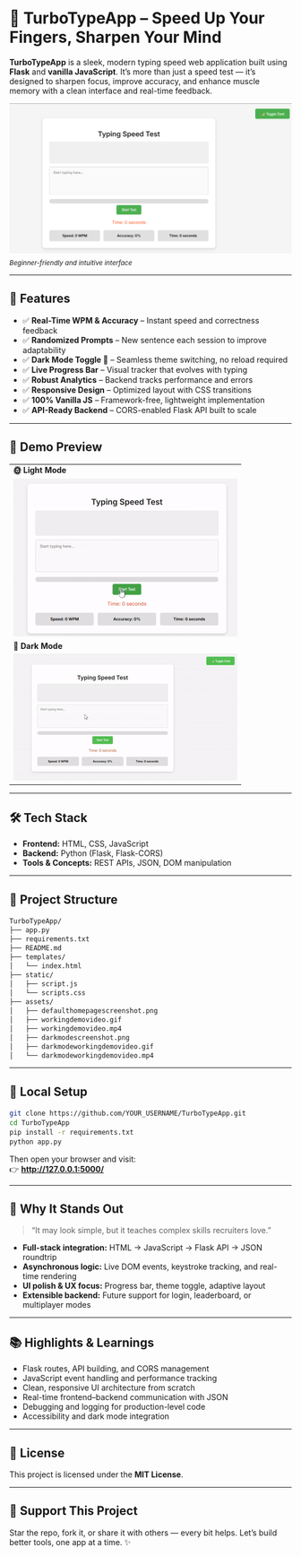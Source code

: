 # 🚀 TurboTypeApp – Speed Up Your Fingers, Sharpen Your Mind

**TurboTypeApp** is a sleek, modern typing speed web application built using **Flask** and **vanilla JavaScript**. It’s more than just a speed test — it’s designed to sharpen focus, improve accuracy, and enhance muscle memory with a clean interface and real-time feedback.

![Default UI](assets/defaulthomepagescreenshot.png)  
<sub><i>Beginner-friendly and intuitive interface</i></sub>

---

## 🧠 Features

- ✅ **Real-Time WPM & Accuracy** – Instant speed and correctness feedback  
- ✅ **Randomized Prompts** – New sentence each session to improve adaptability  
- ✅ **Dark Mode Toggle 🌙** – Seamless theme switching, no reload required  
- ✅ **Live Progress Bar** – Visual tracker that evolves with typing  
- ✅ **Robust Analytics** – Backend tracks performance and errors  
- ✅ **Responsive Design** – Optimized layout with CSS transitions  
- ✅ **100% Vanilla JS** – Framework-free, lightweight implementation  
- ✅ **API-Ready Backend** – CORS-enabled Flask API built to scale

---

## 🎥 Demo Preview

<table>
  <tr>
    <td><b>🌞 Light Mode</b></td>
  </tr>
  <tr>
    <td><img src="assets/workingdemovideo.gif" width="100%"/></td>
  </tr>
  <tr>
    <td><b>🌙 Dark Mode</b></td>
  </tr>
  <tr>
    <td><img src="assets/darkmodeworkingdemovideo.gif" width="100%"/></td>
  </tr>
</table>

---

## 🛠️ Tech Stack

- **Frontend:** HTML, CSS, JavaScript  
- **Backend:** Python (Flask, Flask-CORS)  
- **Tools & Concepts:** REST APIs, JSON, DOM manipulation

---

## 📁 Project Structure

```
TurboTypeApp/
├── app.py
├── requirements.txt
├── README.md
├── templates/
│   └── index.html
├── static/
│   ├── script.js
│   └── scripts.css
├── assets/
│   ├── defaulthomepagescreenshot.png
│   ├── workingdemovideo.gif
│   ├── workingdemovideo.mp4
│   ├── darkmodescreenshot.png
│   ├── darkmodeworkingdemovideo.gif
│   └── darkmodeworkingdemovideo.mp4
```

---

## 🚀 Local Setup

```bash
git clone https://github.com/YOUR_USERNAME/TurboTypeApp.git
cd TurboTypeApp
pip install -r requirements.txt
python app.py
```

Then open your browser and visit:  
👉 **http://127.0.0.1:5000/**

---

## 🎯 Why It Stands Out

> “It may look simple, but it teaches complex skills recruiters love.”

- **Full-stack integration:** HTML → JavaScript → Flask API → JSON roundtrip  
- **Asynchronous logic:** Live DOM events, keystroke tracking, and real-time rendering  
- **UI polish & UX focus:** Progress bar, theme toggle, adaptive layout  
- **Extensible backend:** Future support for login, leaderboard, or multiplayer modes

---

## 📚 Highlights & Learnings

- Flask routes, API building, and CORS management  
- JavaScript event handling and performance tracking  
- Clean, responsive UI architecture from scratch  
- Real-time frontend–backend communication with JSON  
- Debugging and logging for production-level code  
- Accessibility and dark mode integration

---

## 📄 License

This project is licensed under the **MIT License**.

---

## 🌟 Support This Project

Star the repo, fork it, or share it with others — every bit helps. Let’s build better tools, one app at a time. ✨
